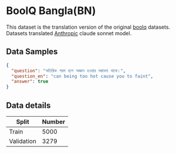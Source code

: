 # BoolQ Bangla(BN)
This dataset is the translation version of the original [boolq](https://huggingface.co/datasets/google/boolq) datasets. Datasets translated [Anthropic](https://www.anthropic.com/news/claude-3-family) claude sonnet model.

## Data Samples

```json
{
  "question": "অতিরিক্ত গরম হলে অজ্ঞান হওয়ার সম্ভাবনা থাকে।",
  "question_en": "can being too hot cause you to faint",
  "answer": true
}
```

## Data details
| Split | Number |
| ----- | ------ |
| Train | 5000 |
| Validation | 3279 |
